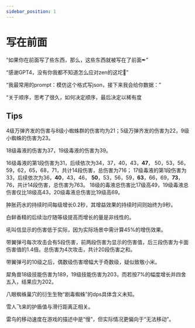 ```yaml
---
sidebar_position: 1
---
```


# 写在前面

“如果你在前面写了些东西，那么，这些东西就被写在了前面✒”

“感谢GPT4，没有你我都不知道怎么应对zen的这坨💩”

“我最常用的prompt：模仿这个格式写json，接下来我会给你数据：”

“关于顺序，思考了很久，如何决定顺序，最后决定以稀有度

## Tips
4级万弹齐发的伤害与8级小蜘蛛群的伤害均为21；5级万弹齐发的伤害为22，9级小蜘蛛的伤害为23。

18级毒液的伤害为37，19级毒液的伤害为39。

16级毒液的第1段伤害为31，后续依次为34，37，40，43，**47**， 50，53，56，59，62，65，68，71，共计14段伤害，总伤害为716；
17级毒液的第1段伤害为33，后续依次为36，**40**，43，46， **50**，53，56，59，**63**，66，69，**73**，76，共计14段伤害，总伤害为763。
18级的毒液总伤害比17级高49，19级毒液总伤害仅比18级高43，20级毒液总伤害比19级高69。

肿胀药水的持续时间每级增长0.2秒，其增益效果的持续时间则始终为9秒。

白鲜香精的后续治疗随等级提高而增长的量是非线性的。

吼叫信显示的伤害低于实际，因为实际场景中需计算45%的增伤效果。

带翼弹弓每次攻击会有5段伤害，前两段伤害为显示的伤害值，后三段伤害为卡面伤害值的1.4倍。总伤害为4次攻击，共计20段伤害之和。

带翼弹弓的10级之后，偶数级伤害增幅大于奇数级，疑似致敬小米。

犀角兽18级技能伤害为189，19级技能伤害为203，而若按7%的幅度增长并四舍五入，结果应为202。

八眼蜘蛛巢穴的衍生生物“剧毒蜘蛛”的dps具体含义未知。

雪人飞来的护盾值与滑行距离正相关。

雷鸟的移动速度在游戏的描述中是“慢”，但实际情况更偏向于“无法移动”。
